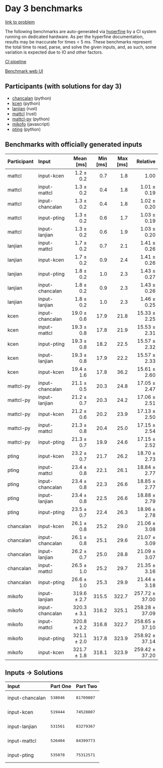 # Day 3 benchmarks

[link to problem](https://adventofcode.com/2023/day/3)

The following benchmarks are auto-generated via
[hyperfine](https://github.com/sharkdp/hyperfine) by a CI system running on
dedicated hardware. As per the hyperfine documentation, results may be
inaccurate for times < 5 ms. These benchmarks represent the total time to read,
parse, and solve the given inputs, and, as such, some variation is expected due
to IO and other factors.

[CI pipeline](http://ci.papercode.net:8080/teams/main/pipelines/aoc2023)

[Benchmark web UI](https://aoc.ancalagon.black)


## Participants (with solutions for day 3)

- [chancalan](https://github.com/chancalan/aoc2023) (python)
- [kcen](https://github.com/kcen/aoc2023) (python)
- [lanjian](https://github.com/lanjian/aoc-2023) (rust)
- [mattcl](https://github.com/mattcl/aoc2023) (rust)
- [mattcl-py](https://github.com/mattcl/aoc2023-py) (python)
- [mikofo](https://github.com/mikofo/advent-of-code-2023) (javascript)
- [pting](https://github.com/pting/aoc2023) (python)


## Benchmarks with officially generated inputs

| Participant | Input | Mean [ms] | Min [ms] | Max [ms] | Relative |
|:---|:---|---:|---:|---:|---:|
| mattcl | input-kcen | 1.2 ± 0.2 | 0.7 | 1.8 | 1.00 |
| mattcl | input-mattcl | 1.3 ± 0.2 | 0.4 | 1.8 | 1.01 ± 0.19 |
| mattcl | input-chancalan | 1.3 ± 0.2 | 0.4 | 1.8 | 1.02 ± 0.20 |
| mattcl | input-pting | 1.3 ± 0.2 | 0.6 | 1.7 | 1.03 ± 0.19 |
| mattcl | input-lanjian | 1.3 ± 0.2 | 0.6 | 1.9 | 1.03 ± 0.20 |
| lanjian | input-mattcl | 1.7 ± 0.2 | 0.7 | 2.1 | 1.41 ± 0.26 |
| lanjian | input-kcen | 1.7 ± 0.2 | 0.9 | 2.4 | 1.41 ± 0.26 |
| lanjian | input-pting | 1.8 ± 0.2 | 1.0 | 2.3 | 1.43 ± 0.27 |
| lanjian | input-chancalan | 1.8 ± 0.2 | 0.9 | 2.3 | 1.43 ± 0.26 |
| lanjian | input-lanjian | 1.8 ± 0.2 | 1.0 | 2.3 | 1.46 ± 0.25 |
| kcen | input-chancalan | 19.0 ± 0.6 | 17.9 | 21.8 | 15.33 ± 2.25 |
| kcen | input-mattcl | 19.3 ± 0.8 | 17.8 | 21.9 | 15.53 ± 2.31 |
| kcen | input-pting | 19.3 ± 0.8 | 18.2 | 22.5 | 15.57 ± 2.32 |
| kcen | input-lanjian | 19.3 ± 0.8 | 17.9 | 22.2 | 15.57 ± 2.33 |
| kcen | input-kcen | 19.4 ± 1.6 | 17.8 | 36.2 | 15.61 ± 2.60 |
| mattcl-py | input-chancalan | 21.1 ± 0.5 | 20.3 | 24.8 | 17.05 ± 2.47 |
| mattcl-py | input-lanjian | 21.2 ± 0.7 | 20.3 | 24.2 | 17.06 ± 2.51 |
| mattcl-py | input-kcen | 21.2 ± 0.6 | 20.2 | 23.9 | 17.13 ± 2.50 |
| mattcl-py | input-mattcl | 21.3 ± 0.8 | 20.4 | 25.0 | 17.15 ± 2.54 |
| mattcl-py | input-pting | 21.3 ± 0.7 | 19.9 | 24.6 | 17.15 ± 2.52 |
| pting | input-kcen | 23.2 ± 0.7 | 21.7 | 26.2 | 18.70 ± 2.73 |
| pting | input-mattcl | 23.4 ± 0.8 | 22.1 | 26.1 | 18.84 ± 2.77 |
| pting | input-chancalan | 23.4 ± 0.8 | 22.3 | 26.6 | 18.85 ± 2.77 |
| pting | input-lanjian | 23.4 ± 0.8 | 22.5 | 26.6 | 18.88 ± 2.79 |
| pting | input-pting | 23.5 ± 0.7 | 22.4 | 26.3 | 18.96 ± 2.78 |
| chancalan | input-kcen | 26.1 ± 0.8 | 25.2 | 29.0 | 21.06 ± 3.08 |
| chancalan | input-chancalan | 26.1 ± 0.8 | 25.1 | 29.6 | 21.07 ± 3.09 |
| chancalan | input-lanjian | 26.2 ± 0.7 | 25.0 | 28.8 | 21.09 ± 3.07 |
| chancalan | input-mattcl | 26.5 ± 1.0 | 25.2 | 29.7 | 21.35 ± 3.16 |
| chancalan | input-pting | 26.6 ± 1.0 | 25.3 | 29.9 | 21.44 ± 3.18 |
| mikofo | input-lanjian | 319.6 ± 2.7 | 315.5 | 322.7 | 257.72 ± 37.00 |
| mikofo | input-chancalan | 320.3 ± 3.1 | 316.2 | 325.1 | 258.28 ± 37.09 |
| mikofo | input-mattcl | 320.8 ± 2.2 | 316.8 | 322.7 | 258.65 ± 37.10 |
| mikofo | input-pting | 321.1 ± 2.0 | 317.8 | 323.9 | 258.92 ± 37.14 |
| mikofo | input-kcen | 321.7 ± 1.8 | 318.1 | 323.9 | 259.42 ± 37.20 |


## Inputs -> Solutions

| Input | Part One | Part Two |
|:---|:---|:---|
|input-chancalan|<pre>538046</pre>|<pre>81709807</pre>|
|input-kcen|<pre>519444</pre>|<pre>74528807</pre>|
|input-lanjian|<pre>531561</pre>|<pre>83279367</pre>|
|input-mattcl|<pre>526404</pre>|<pre>84399773</pre>|
|input-pting|<pre>535078</pre>|<pre>75312571</pre>|